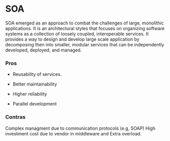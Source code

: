 # SOA

SOA emerged as an approach to combat the challenges of large, monolithic applications. It is an architectural styles that focuses on organizing software systems as a collection of loosely coupled, interoperable services. It provides a way to design and develop large scale application by decomposing then into smaller, modular services that can be independently developed, deployed, and managed.


### Pros

* Reusability of services.

* Better maintainability

* Higher reliability

* Parallel development

### Contras

Complex managment due to communication protocols (e.g, SOAP) High investment cost due to vendor in middleware and Extra overload.
